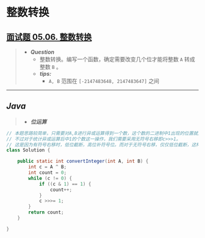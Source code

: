 # 整数转换

## [面试题 05.06. 整数转换](https://leetcode.cn/problems/convert-integer-lcci/)

> - ***Question***
>   - 整数转换。编写一个函数，确定需要改变几个位才能将整数 `A` 转成整数 `B` 。
>   - ***tips:***
>     - `A, B` 范围在 `[-2147483648, 2147483647]` 之间

---

## *Java*

> - ***位运算***

```java
// 本题思路较简单，只需要对A,B进行异或运算得到一个数，这个数的二进制中1出现的位置就是A,B两数不等的位置。
// 不过对于统计异或运算后中1的个数这一操作，我们需要采用无符号右移即c>>>1。
// 这是因为有符号右移时，低位截断，高位补符号位。而对于无符号右移，仅仅低位截断，这样我们就可以非常方便的获得其中1的个数，即A,B两数哪些位的值不同。
class Solution {

    public static int convertInteger(int A, int B) {
        int c = A ^ B;
        int count = 0;
        while (c != 0) {
            if ((c & 1) == 1) {
                count++;
            }
            c >>>= 1;
        }
        return count;
    }

}
```
